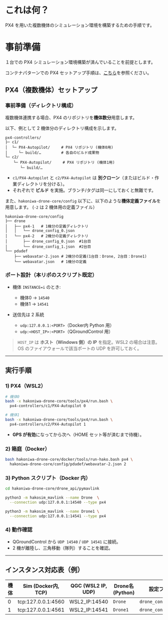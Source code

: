 # これは何？

PX4 を用いた複数機体のシミュレーション環境を構築するための手順です。

# 事前準備

１台での PX4 シミュレーション環境構築が済んでいることを前提とします。

コンテナパターンでの PX4 セットアップ手順は、[こちら](/docs/getting_started/container.md)を参照ください。

## PX4（複数機体）セットアップ

### 事前準備（ディレクトリ構成）

複数機体連携する場合、PX4 のリポジトリを**機体数分**用意します。

以下、例として 2 機体分のディレクトリ構成を示します。

```tree
px4-controllers/
├─ c1/
│  └─ PX4-Autopilot/     # PX4 リポジトリ (機体0用)
│     └─ build/…         # 各自のビルド成果物
└─ c2/
　  └─ PX4-Autopilot/     # PX4 リポジトリ (機体1用)
　     └─ build/…
```

* `c1/PX4-Autopilot` と `c2/PX4-Autopilot` は **別クローン**（またはビルド・作業ディレクトリを分ける）。
* それぞれで **ビルド** を実施。ブランチ/タグは同一にしておくと無難です。

また、`hakoniwa-drone-core/config` 以下に、以下のような**機体定義ファイル**を用意します。
(`-2` は 2 機体用の定義ファイル）

```tree
hakoniwa-drone-core/config
├── drone
│   ├── px4-1   # 1機分の定義ディレクトリ
│   │   └── drone_config_0.json
│   └── px4-2   # 2機分の定義ディレクトリ
│       ├── drone_config_0.json  #1台目
│       └── drone_config_1.json  #2台目
└── pdudef
    ├── webavatar-2.json # 2機分の定義(1台目：Drone, 2台目：Drone1)
    └── webavatar.json   # 1機分の定義
```

### ポート設計（本リポのスクリプト既定）

* 機体 `INSTANCE=i` のとき:

  * 機体0 → `14540`
  * 機体1 → `14541`

* 送信先は 2 系統

  * `udp:127.0.0.1:<PORT>`（Docker内 Python 用）
  * `udp:<HOST_IP>:<PORT>`（QGroundControl 用）

> `HOST_IP` は **ホスト（Windows 側）の IP** を指定。WSL2 の場合は注意。
> OS のファイアウォールで該当ポートの UDP を許可しておく。

---

## 実行手順

### 1) PX4（WSL2）

```bash
# 機体0
bash -x hakoniwa-drone-core/tools/px4/run.bash \
  px4-controllers/c1/PX4-Autopilot 0

# 機体1
bash -x hakoniwa-drone-core/tools/px4/run.bash \
  px4-controllers/c2/PX4-Autopilot 1
```

* **GPS が有効**になってから次へ（HOME セット等が済むまで待機）。

### 2) 箱庭（Docker）

```bash
bash hakoniwa-drone-core/docker/tools/run-hako.bash px4 \
  hakoniwa-drone-core/config/pdudef/webavatar-2.json 2
```


### 3) Python スクリプト（Docker 内）

```bash
cd hakoniwa-drone-core/drone_api/pymavlink

python3 -m hakosim_mavlink --name Drone  \
  --connection udp:127.0.0.1:14540 --type px4

python3 -m hakosim_mavlink --name Drone1 \
  --connection udp:127.0.0.1:14541 --type px4
```

### 4) 動作確認

* QGroundControl から `UDP 14540` / `UDP 14541` に接続。
* 2 機が離陸し、三角移動（隊列）することを確認。

---

## インスタンス対応表（例）

| 機体 | Sim (Docker内, TCP) | QGC (WSL2 IP, UDP) | Drone名 (Python) | 設定ファイル                |
| -- | --------------------- | ------------------ | --------------- | --------------------- |
| 0  | tcp:127.0.0.1:4560    | WSL2\_IP:14540     | `Drone`         | `drone_config_0.json` |
| 1  | tcp:127.0.0.1:4561    | WSL2\_IP:14541     | `Drone1`        | `drone_config_1.json` |

